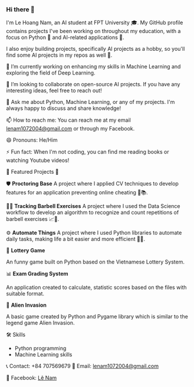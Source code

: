 ### Hi there 👋

I'm Le Hoang Nam, an AI student at FPT University 🎓. My GitHub profile contains projects I've been working on throughout my education, with a focus on Python 🐍 and AI-related applications 🤖.

I also enjoy building projects, specifically AI projects as a hobby, so you'll find some AI projects in my repos as well 🧠.

🔭 I’m currently working on enhancing my skills in Machine Learning and exploring the field of Deep Learning.

👯 I’m looking to collaborate on open-source AI projects. If you have any interesting ideas, feel free to reach out!

💬 Ask me about Python, Machine Learning, or any of my projects. I'm always happy to discuss and share knowledge!

📫 How to reach me: You can reach me at my email lenam1072004@gmail.com or through my Facebook.

😄 Pronouns: He/Him

⚡ Fun fact: When I'm not coding, you can find me reading books or watching Youtube videos!

🌟 Featured Projects 🌟

🛡️ **Proctoring Base** 
A project where I applied CV techniques to develop features for an application preventing online cheating 🚫📚.

🏋️‍♂️ **Tracking Barbell Exercises** 
A project where I used the Data Science workflow to develop an algorithm to recognize and count repetitions of barbell exercises 📈💪.

⚙️ **Automate Things** 
A project where I used Python libraries to automate daily tasks, making life a bit easier and more efficient 📆✨.

🎲 **Lottery Game** 

An funny game built on Python based on the Vietnamese Lottery System.

📊 **Exam Grading System**

An application created to calculate, statistic scores based on the files with suitable format.

👾 **Alien Invasion** 

A basic game created by Python and Pygame library which is similar to the legend game Alien Invasion.

🛠️ Skills 
- Python programming
- Machine Learning skills

📞 Contact: +84 707569679
📧 Email: lenam1072004@gmail.com

📘 Facebook: [Lê Nam](https://www.facebook.com/hoangnem2005/)
